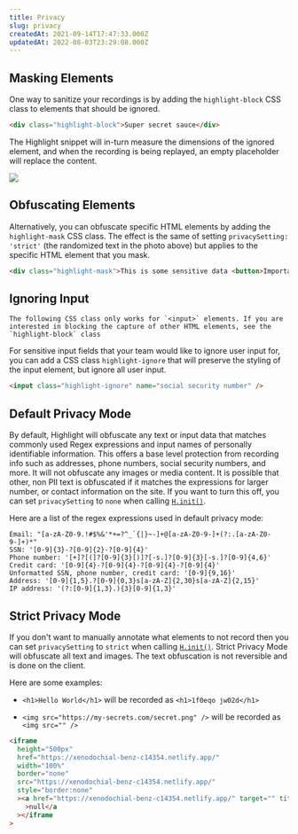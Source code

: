 ```yaml
---
title: Privacy
slug: privacy
createdAt: 2021-09-14T17:47:33.000Z
updatedAt: 2022-08-03T23:29:08.000Z
---
```


## Masking Elements

One way to sanitize your recordings is by adding the `highlight-block` CSS class to elements that should be ignored.

```html
<div class="highlight-block">Super secret sauce</div>
```

The Highlight snippet will in-turn measure the dimensions of the ignored element, and when the recording is being replayed, an empty placeholder will replace the content.

![](/images/redaction.gif)

## Obfuscating Elements

Alternatively, you can obfuscate specific HTML elements by adding the `highlight-mask` CSS class. The effect is the same of setting `privacySetting: 'strict'` (the randomized text in the photo above) but applies to the specific HTML element that you mask.

```html
<div class="highlight-mask">This is some sensitive data <button>Important Button</button></div>
```

## Ignoring Input

```hint
The following CSS class only works for `<input>` elements. If you are interested in blocking the capture of other HTML elements, see the `highlight-block` class
```

For sensitive input fields that your team would like to ignore user input for, you can add a CSS class `highlight-ignore` that will preserve the styling of the input element, but ignore all user input.

```html
<input class="highlight-ignore" name="social security number" />
```

## Default Privacy Mode

By default, Highlight will obfuscate any text or input data that matches commonly used Regex expressions and input names of personally identifiable information. This offers a base level protection from recording info such as addresses, phone numbers, social security numbers, and more. It will not obfuscate any images or media content. It is possible that other, non PII text is obfuscated if it matches the expressions for larger number, or contact information on the site. If you want to turn this off, you can set `privacySetting` to `none` when calling [`H.init()`](../../../sdk/client.md#Hinit).

Here are a list of the regex expressions used in default privacy mode:
```
Email: "[a-zA-Z0-9.!#$%&'*+=?^_`{|}~-]+@[a-zA-Z0-9-]+(?:.[a-zA-Z0-9-]+)*"
SSN: '[0-9]{3}-?[0-9]{2}-?[0-9]{4}'
Phone number: '[+]?[(]?[0-9]{3}[)]?[-s.]?[0-9]{3}[-s.]?[0-9]{4,6}'
Credit card: '[0-9]{4}-?[0-9]{4}-?[0-9]{4}-?[0-9]{4}'
Unformatted SSN, phone number, credit card: '[0-9]{9,16}'
Address: '[0-9]{1,5}.?[0-9]{0,3}s[a-zA-Z]{2,30}s[a-zA-Z]{2,15}'
IP address: '(?:[0-9]{1,3}.){3}[0-9]{1,3}'
```

## Strict Privacy Mode

If you don't want to manually annotate what elements to not record then you can set `privacySetting` to `strict` when calling [`H.init()`](../../../sdk/client.md#Hinit). Strict Privacy Mode will obfuscate all text and images. The text obfuscation is not reversible and is done on the client.

Here are some examples:

- `<h1>Hello World</h1>` will be recorded as `<h1>1f0eqo jw02d</h1>`

- `<img src="https://my-secrets.com/secret.png" />` will be recorded as `<img src="" />`

```html
<iframe
  height="500px"
  href="https://xenodochial-benz-c14354.netlify.app/"
  width="100%"
  border="none"
  src="https://xenodochial-benz-c14354.netlify.app/"
  style="border:none"
  ><a href="https://xenodochial-benz-c14354.netlify.app/" target="" title="xenodochial-benz-c14354.netlify.app"
    >null</a
  ></iframe
>
```


